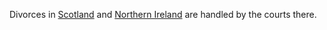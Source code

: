 Divorces in [Scotland]({{urls.divorceScotland}}) and [Northern Ireland]({{urls.divorceNI}}) are handled by the courts there.